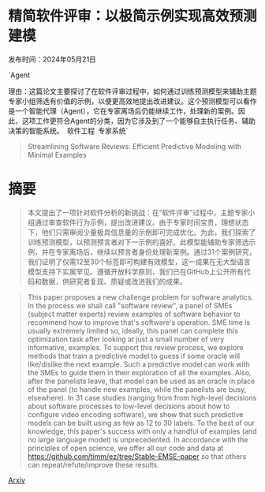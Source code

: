 # 精简软件评审：以极简示例实现高效预测建模

发布时间：2024年05月21日

`Agent

理由：这篇论文主要探讨了在软件评审过程中，如何通过训练预测模型来辅助主题专家小组筛选有价值的示例，以便更高效地提出改进建议。这个预测模型可以看作是一个智能代理（Agent），它在专家离场后仍能继续工作，处理新的案例。因此，这项工作更符合Agent的分类，因为它涉及到了一个能够自主执行任务、辅助决策的智能系统。` `软件工程` `专家系统`

> Streamlining Software Reviews: Efficient Predictive Modeling with Minimal Examples

# 摘要

> 本文提出了一项针对软件分析的新挑战：在“软件评审”过程中，主题专家小组通过审查软件行为示例，提出改进建议。由于专家时间宝贵，理想状态下，他们只需审阅少量极具信息量的示例即可完成优化。为此，我们探索了训练预测模型，以预测预言者对下一示例的喜好。此模型能辅助专家筛选示例，并在专家离场后，继续以预言者身份处理新案例。通过31个案例研究，我们证明了仅需12至30个标签即可构建有效模型，这一成果在无大型语言模型支持下实属罕见。遵循开放科学原则，我们已在GitHub上公开所有代码和数据，供研究者复现、质疑或改进我们的成果。

> This paper proposes a new challenge problem for software analytics. In the process we shall call "software review", a panel of SMEs (subject matter experts) review examples of software behavior to recommend how to improve that's software's operation. SME time is usually extremely limited so, ideally, this panel can complete this optimization task after looking at just a small number of very informative, examples.
  To support this review process, we explore methods that train a predictive model to guess if some oracle will like/dislike the next example. Such a predictive model can work with the SMEs to guide them in their exploration of all the examples. Also, after the panelists leave, that model can be used as an oracle in place of the panel (to handle new examples, while the panelists are busy, elsewhere).
  In 31 case studies (ranging from from high-level decisions about software processes to low-level decisions about how to configure video encoding software), we show that such predictive models can be built using as few as 12 to 30 labels. To the best of our knowledge, this paper's success with only a handful of examples (and no large language model) is unprecedented.
  In accordance with the principles of open science, we offer all our code and data at https://github.com/timm/ez/tree/Stable-EMSE-paper so that others can repeat/refute/improve these results.

[Arxiv](https://arxiv.org/abs/2405.12920)